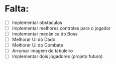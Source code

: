 # Falta:

- [ ] Implementar obstáculos
- [ ] Implementar melhores controles para o jogador
- [ ] Implementar mecânica do Boss
- [ ] Melhorar UI do Dado
- [ ] Melhorar UI do Combate
- [ ] Arrumar imagem do tabuleiro
- [ ] Implementar dois jogadores (projeto futuro)